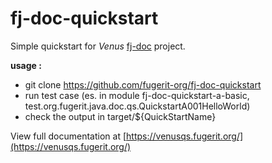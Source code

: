 # fj-doc-quickstart

Simple quickstart for *Venus* [fj-doc](https://github.com/fugerit-org/fj-doc) project.

**usage :**
* git clone https://github.com/fugerit-org/fj-doc-quickstart
* run test case (es. in module fj-doc-quickstart-a-basic, test.org.fugerit.java.doc.qs.QuickstartA001HelloWorld)
* check the output in target/${QuickStartName}

View full documentation at [https://venusqs.fugerit.org/](https://venusqs.fugerit.org/)